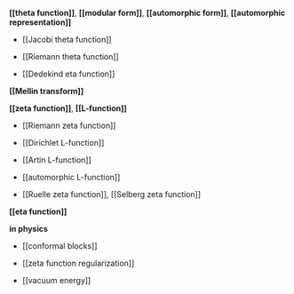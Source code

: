 

**[[theta function]]**, **[[modular form]]**, **[[automorphic form]]**, **[[automorphic representation]]**

* [[Jacobi theta function]]

* [[Riemann theta function]]

* [[Dedekind eta function]]

**[[Mellin transform]]**

**[[zeta function]]**, **[[L-function]]**

* [[Riemann zeta function]]

* [[Dirichlet L-function]]

* [[Artin L-function]]

* [[automorphic L-function]]

* [[Ruelle zeta function]], [[Selberg zeta function]]

**[[eta function]]**

**in physics**

* [[conformal blocks]]

* [[zeta function regularization]]

* [[vacuum energy]]